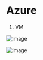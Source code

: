 # Azure
1. VM

![image](https://github.com/user-attachments/assets/0ab84730-048e-42a7-b30a-7143f9451432)

![image](https://github.com/user-attachments/assets/1de6430b-0954-4b69-99d1-1df263ac3a36)



